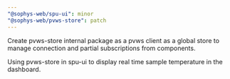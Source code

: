 ```yaml
---
"@sophys-web/spu-ui": minor
"@sophys-web/pvws-store": patch
---
```


Create pvws-store internal package as a pvws client as a global store to manage connection and partial subscriptions from components.

Using pvws-store in spu-ui to display real time sample temperature in the dashboard.
